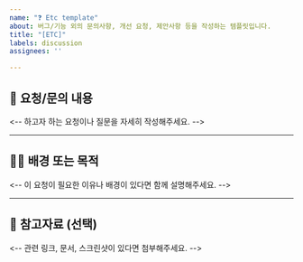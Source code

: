```yaml
---
name: "❓ Etc template"
about: 버그/기능 외의 문의사항, 개선 요청, 제안사항 등을 작성하는 템플릿입니다.
title: "[ETC]"
labels: discussion
assignees: ''

---
```


## 📌 요청/문의 내용
<-- 하고자 하는 요청이나 질문을 자세히 작성해주세요. -->

> 

---

## 🙋‍♀️ 배경 또는 목적
<-- 이 요청이 필요한 이유나 배경이 있다면 함께 설명해주세요. -->

> 

---

## 📎 참고자료 (선택)
<-- 관련 링크, 문서, 스크린샷이 있다면 첨부해주세요. -->

>
